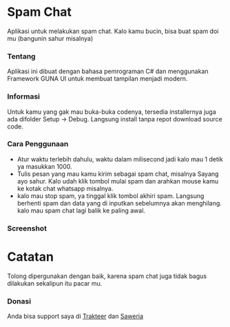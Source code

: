 # Spam Chat
Aplikasi untuk melakukan spam chat. Kalo kamu bucin, bisa buat spam doi mu (bangunin sahur misalnya)

### Tentang
 Aplikasi ini dibuat dengan bahasa pemrograman C# dan menggunakan Framework GUNA UI untuk membuat tampilan menjadi modern.

### Informasi
Untuk kamu yang gak mau buka-buka codenya, tersedia installernya juga ada difolder Setup -> Debug. Langsung install tanpa repot download source code.

### Cara Penggunaan
- Atur waktu terlebih dahulu, waktu dalam milisecond jadi kalo mau 1 detik ya masukkan 1000.
- Tulis pesan yang mau kamu kirim sebagai spam chat, misalnya Sayang ayo sahur. Kalo udah klik tombol mulai spam dan arahkan mouse kamu ke kotak chat whatsapp misalnya.
- kalo mau stop spam, ya tinggal klik tombol akhiri spam. Langsung berhenti spam dan data yang di inputkan sebelumnya akan menghilang. kalo mau spam chat lagi balik ke paling awal.

### Screenshot

# Catatan
Tolong dipergunakan dengan baik, karena spam chat juga tidak bagus dilakukan sekalipun itu pacar mu.

### Donasi
Anda bisa support saya di
[Trakteer](https://trakteer.id/nekocode) dan [Saweria](https://saweria.co/suryamsj)

